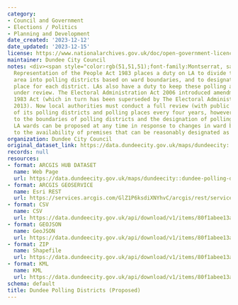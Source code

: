 ```yaml
---
category:
- Council and Government
- Elections / Politics
- Planning and Development
date_created: '2023-12-12'
date_updated: '2023-12-15'
license: https://www.nationalarchives.gov.uk/doc/open-government-licence/version/3/
maintainer: Dundee City Council
notes: <div><span style="color:rgb(51,51,51);font-family:Montserrat, sans-serif;font-size:14px;">The
  Representation of the People Act 1983 places a duty on LA to divide the local authority
  area into polling districts based on ward boundaries, and to designate a polling
  place for each district. LAs also have a duty to keep these polling arrangements
  under review. The Electoral Administration Act 2006 introduced amendments to the
  1983 Act (which in turn has been superseded by The Electoral Administration Act
  2013). Now local authorities must conduct a full review (with public consultation)
  of its polling districts and polling places every four years, however adjustments
  to the boundaries of polling districts and the designation of polling places within
  LA wards can be proposed at any time in response to changes in ward boundaries or
  to the availability of premises that can be reasonably designated as polling places.</span></div>
organization: Dundee City Council
original_dataset_link: https://data.dundeecity.gov.uk/maps/dundeecity::dundee-polling-districts-proposed
records: null
resources:
- format: ARCGIS HUB DATASET
  name: Web Page
  url: https://data.dundeecity.gov.uk/maps/dundeecity::dundee-polling-districts-proposed
- format: ARCGIS GEOSERVICE
  name: Esri REST
  url: https://services.arcgis.com/GlZ1P6ksdiXNYhvC/arcgis/rest/services/Dundee_Polling_Districts_2023_view/FeatureServer/0
- format: CSV
  name: CSV
  url: https://data.dundeecity.gov.uk/api/download/v1/items/80f1abee13a24489bd1d45a2d0d1aee2/csv?layers=0
- format: GEOJSON
  name: GeoJSON
  url: https://data.dundeecity.gov.uk/api/download/v1/items/80f1abee13a24489bd1d45a2d0d1aee2/geojson?layers=0
- format: ZIP
  name: Shapefile
  url: https://data.dundeecity.gov.uk/api/download/v1/items/80f1abee13a24489bd1d45a2d0d1aee2/shapefile?layers=0
- format: KML
  name: KML
  url: https://data.dundeecity.gov.uk/api/download/v1/items/80f1abee13a24489bd1d45a2d0d1aee2/kml?layers=0
schema: default
title: Dundee Polling Districts (Proposed)
---
```

